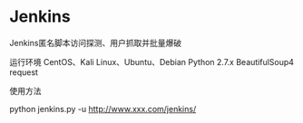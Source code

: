 # Jenkins
Jenkins匿名脚本访问探测、用户抓取并批量爆破

运行环境
   CentOS、Kali Linux、Ubuntu、Debian
   Python 2.7.x
   BeautifulSoup4
   request

使用方法

   python jenkins.py -u http://www.xxx.com/jenkins/
